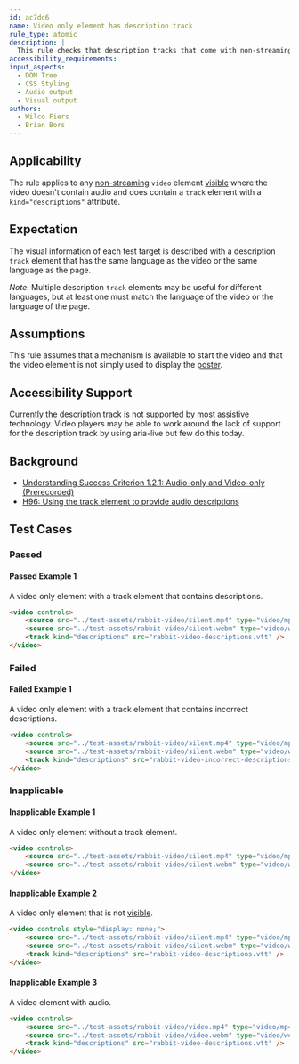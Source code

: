 ```yaml
---
id: ac7dc6
name: Video only element has description track
rule_type: atomic
description: |
  This rule checks that description tracks that come with non-streaming `video` elements, without audio, are descriptive.
accessibility_requirements:
input_aspects:
  - DOM Tree
  - CSS Styling
  - Audio output
  - Visual output
authors:
  - Wilco Fiers
  - Brian Bors
---
```


## Applicability

The rule applies to any [non-streaming](#non-streaming-media-element) `video` element [visible][] where the video doesn't contain audio and does contain a `track` element with a `kind="descriptions"` attribute.

## Expectation

The visual information of each test target is described with a description `track` element that has the same language as the video or the same language as the page.

_Note_: Multiple description `track` elements may be useful for different languages, but at least one must match the language of the video or the language of the page.

## Assumptions

This rule assumes that a mechanism is available to start the video and that the video element is not simply used to display the [poster](https://www.w3.org/TR/html5/semantics-embedded-content.html#element-attrdef-video-poster).

## Accessibility Support

Currently the description track is not supported by most assistive technology. Video players may be able to work around the lack of support for the description track by using aria-live but few do this today.

## Background

- [Understanding Success Criterion 1.2.1: Audio-only and Video-only (Prerecorded)](https://www.w3.org/WAI/WCAG21/Understanding/audio-only-and-video-only-prerecorded)
- [H96: Using the track element to provide audio descriptions](https://www.w3.org/WAI/WCAG21/Techniques/html/H96)

## Test Cases

### Passed

#### Passed Example 1

A video only element with a track element that contains descriptions.

```html
<video controls>
	<source src="../test-assets/rabbit-video/silent.mp4" type="video/mp4" />
	<source src="../test-assets/rabbit-video/silent.webm" type="video/webm" />
	<track kind="descriptions" src="rabbit-video-descriptions.vtt" />
</video>
```

### Failed

#### Failed Example 1

A video only element with a track element that contains incorrect descriptions.

```html
<video controls>
	<source src="../test-assets/rabbit-video/silent.mp4" type="video/mp4" />
	<source src="../test-assets/rabbit-video/silent.webm" type="video/webm" />
	<track kind="descriptions" src="rabbit-video-incorrect-descriptions.vtt" />
</video>
```

### Inapplicable

#### Inapplicable Example 1

A video only element without a track element.

```html
<video controls>
	<source src="../test-assets/rabbit-video/silent.mp4" type="video/mp4" />
	<source src="../test-assets/rabbit-video/silent.webm" type="video/webm" />
</video>
```

#### Inapplicable Example 2

A video only element that is not [visible][].

```html
<video controls style="display: none;">
	<source src="../test-assets/rabbit-video/silent.mp4" type="video/mp4" />
	<source src="../test-assets/rabbit-video/silent.webm" type="video/webm" />
	<track kind="descriptions" src="rabbit-video-descriptions.vtt" />
</video>
```

#### Inapplicable Example 3

A video element with audio.

```html
<video controls>
	<source src="../test-assets/rabbit-video/video.mp4" type="video/mp4" />
	<source src="../test-assets/rabbit-video/video.webm" type="video/webm" />
	<track kind="descriptions" src="rabbit-video-descriptions.vtt" />
</video>
```

[visible]: #visible 'Definition of visible'
